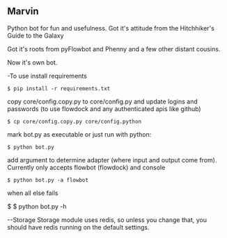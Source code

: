Marvin
---------

Python bot for fun and usefulness.
Got it's attitude from the Hitchhiker's Guide to the Galaxy

Got it's roots from pyFlowbot and Phenny and a few other distant cousins.

Now it's own bot.

-To use
install requirements

    $ pip install -r requirements.txt

copy core/config.copy.py to core/config.py and update logins and passwords (to use flowdock and any authenticated apis like github)

    $ cp core/config.copy.py core/config.python

mark bot.py as executable or just run with python:

    $ python bot.py

add argument to determine adapter (where input and output come from).  Currently only accepts flowbot (flowdock) and console

    $ python bot.py -a flowbot

when all else fails
     
$
$ python bot.py -h

--Storage
Storage module uses redis, so unless you change that, you should have redis running on the default settings.
